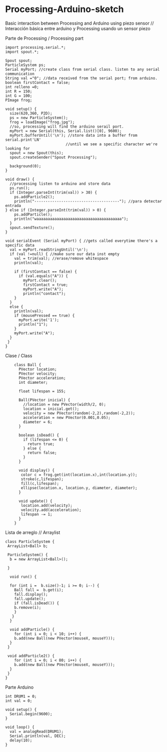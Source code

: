 # Processing-Arduino-sketch
Basic interaction between Processing and Arduino using piezo sensor // Interacción básica entre arduino y Processing usando un sensor piezo

Parte de Processing / Processing part

    import processing.serial.*;
    import spout.*;

    Spout spout;
    ParticleSystem ps;
    Serial myPort; //create class from serial class. listen to any serial communication
    String val ="0"; //data received from the serial port; from arduino.
    boolean firstContact = false;
    int relleno =0;
    int R = 150;
    int G = 100;
    PImage frog;

    void setup() {
      size(620,360, P2D);
      ps = new ParticleSystem();
      frog = loadImage("frog.jpg");
      //so, processing will find the arduino serail port.
      myPort = new Serial(this, Serial.list()[0], 9600);
      myPort.bufferUntil('\n'); //store data into a buffer from serial.print'LN'
                               //until we see a specific character we're looking for
      spout = new Spout(this);
      spout.createSender("Spout Processing");
      
      background(0);
    }

    void draw() {
      //processing listen to arduino and store data
      ps.run();
      if (Integer.parseInt(trim(val)) > 30) {
        ps.addParticle2();
        println("--------------------------------------"); //para detectar entrada
    } else if (Integer.parseInt(trim(val)) > 0) {
        ps.addParticle();
        println("waaaaaaaaaaaaaaaaaaaaaaaaaaaaaaaaaaaaaa");
      }
      spout.sendTexture();
    }

    void serialEvent (Serial myPort) { //gets called everytime there's a specific data
      val = myPort.readStringUntil('\n');
      if (val !=null) { //make sure our data inst empty
        val = trim(val); //erase/remove whitespace
        println(val); 

        if (firstContact == false) {
          if (val.equals("A")) {
            myPort.clear();
            firstContact = true;
            myPort.write("A");
            println("contact");
        }
      }
      else {
        println(val);
        if (mousePressed == true) {
          myPort.write('1');
          println("1");
        }
        myPort.write("A");
      }
     }
    }
    
Clase / Class

        class Ball {
          PVector location;
          PVector velocity;
          PVector acceleration;
          int diameter;

          float lifespan = 155;

          Ball(PVector inicial) {
            //location = new PVector(width/2, 0);
            location = inicial.get();
            velocity = new PVector(random(-2,2),random(-2,2));
            acceleration = new PVector(0.001,0.05);
            diameter = 6;
          }

          boolean isDead() {
            if (lifespan <= 0) {
              return true;
            } else {
              return false;
            }
          }

          void display() {
           color c = frog.get(int(location.x),int(location.y));
           stroke(c,lifespan);
           fill(c,lifespan);
           ellipse(location.x, location.y, diameter, diameter); 
          }

          void update() {
           location.add(velocity); 
           velocity.add(acceleration);
           lifespan -= 1;
          }
        }

Lista de arreglo // Arraylist

    class ParticleSystem {
     ArrayList<Ball> b;

     ParticleSystem() {
      b = new ArrayList<Ball>();

     }

      void run() {

      for (int i =  b.size()-1; i >= 0; i--) {
        Ball fall =  b.get(i);
        fall.display();
        fall.update();
        if (fall.isDead()) {
        b.remove(i); 
        }
       }
      }

      void addParticle() {
        for (int i = 0; i < 10; i++) {
        b.add(new Ball(new PVector(mouseX, mouseY)));
      }
     }

     void addParticle2() {
        for (int i = 0; i < 80; i++) {
        b.add(new Ball(new PVector(mouseX, mouseY)));
      }
     }
    }
    
Parte Arduino

    int DRUM1 = 0;
    int val = 0;

    void setup() {
      Serial.begin(9600);
    }

    void loop() {
      val = analogRead(DRUM1);  
      Serial.println(val, DEC);
      delay(10);
    }
